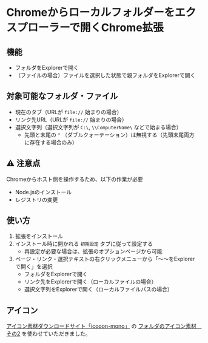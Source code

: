 # Chromeからローカルフォルダーをエクスプローラーで開くChrome拡張

## 機能
- フォルダをExplorerで開く
- （ファイルの場合）ファイルを選択した状態で親フォルダをExplorerで開く


## 対象可能なフォルダ・ファイル
- 現在のタブ（URLが `file://` 始まりの場合）
- リンク先URL（URLが `file://` 始まりの場合）
- 選択文字列（選択文字列が `C:\`, `\\ComputerName\` などで始まる場合）
    - 先頭と末尾の `"` （ダブルクォーテーション）は無視する（先頭末尾両方に存在する場合のみ）


## :warning: 注意点
Chromeからホスト側を操作するため、以下の作業が必要
- Node.jsのインストール
- レジストリの変更


## 使い方
1. 拡張をインストール
1. インストール時に開かれる `初期設定` タブに従って設定する
    - 再設定が必要な場合は、拡張のオプションページから可能
1. ページ・リンク・選択テキストの右クリックメニューから「～～をExplorerで開く」を選択
    - フォルダをExplorerで開く
    - リンク先をExplorerで開く（ローカルファイルの場合）
    - 選択文字列をExplorerで開く（ローカルファイルパスの場合）

## アイコン
[アイコン素材ダウンロードサイト「icooon-mono」](http://icooon-mono.com/) の [フォルダのアイコン素材　その2](http://icooon-mono.com/00019-%e3%83%95%e3%82%a9%e3%83%ab%e3%83%80%e3%81%ae%e3%82%a2%e3%82%a4%e3%82%b3%e3%83%b3%e7%b4%a0%e6%9d%90-%e3%81%9d%e3%81%ae2/) を使わせていただきました。

